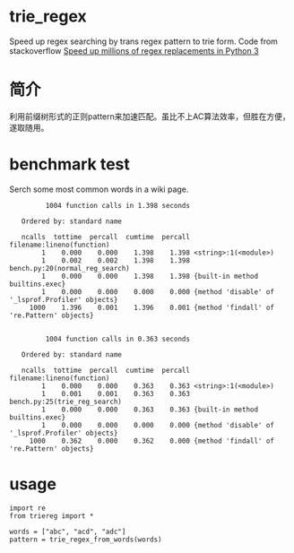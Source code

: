 # trie_regex
Speed up regex searching by trans regex pattern to trie form.
Code from stackoverflow [Speed up millions of regex replacements in Python 3](https://stackoverflow.com/questions/42742810/speed-up-millions-of-regex-replacements-in-python-3)

# 简介
利用前缀树形式的正则pattern来加速匹配。虽比不上AC算法效率，但胜在方便，遂取随用。

# benchmark test
Serch some most common words in a wiki page.
```
         1004 function calls in 1.398 seconds

   Ordered by: standard name

   ncalls  tottime  percall  cumtime  percall filename:lineno(function)
        1    0.000    0.000    1.398    1.398 <string>:1(<module>)
        1    0.002    0.002    1.398    1.398 bench.py:20(normal_reg_search)
        1    0.000    0.000    1.398    1.398 {built-in method builtins.exec}
        1    0.000    0.000    0.000    0.000 {method 'disable' of '_lsprof.Profiler' objects}
     1000    1.396    0.001    1.396    0.001 {method 'findall' of 're.Pattern' objects}


         1004 function calls in 0.363 seconds

   Ordered by: standard name

   ncalls  tottime  percall  cumtime  percall filename:lineno(function)
        1    0.000    0.000    0.363    0.363 <string>:1(<module>)
        1    0.001    0.001    0.363    0.363 bench.py:25(trie_reg_search)
        1    0.000    0.000    0.363    0.363 {built-in method builtins.exec}
        1    0.000    0.000    0.000    0.000 {method 'disable' of '_lsprof.Profiler' objects}
     1000    0.362    0.000    0.362    0.000 {method 'findall' of 're.Pattern' objects}

```

# usage
```
import re
from triereg import *

words = ["abc", "acd", "adc"]
pattern = trie_regex_from_words(words)
```

